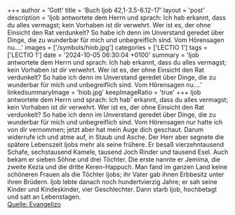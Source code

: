 +++
author = 'Gott'
title = 'Buch Ijob 42,1-3.5-6.12-17'
layout = 'post'
description = 'Ijob antwortete dem Herrn und sprach: Ich hab  erkannt, dass du alles vermagst; kein Vorhaben ist dir verwehrt. Wer ist es, der ohne Einsicht den Rat verdunkelt? So habe ich denn im Unverstand geredet über Dinge, die zu wunderbar für mich und unbegreiflich sind. Vom Hörensagen nu....'
images = ['/symbols/hiob.jpg']
categories = ['LECTIO 1']
tags = ['LECTIO 1']
date = '2024-10-05 06:30:04 +0100'
summary = 'Ijob antwortete dem Herrn und sprach: Ich hab  erkannt, dass du alles vermagst; kein Vorhaben ist dir verwehrt. Wer ist es, der ohne Einsicht den Rat verdunkelt? So habe ich denn im Unverstand geredet über Dinge, die zu wunderbar für mich und unbegreiflich sind. Vom Hörensagen nu....'
linkedsummaryImage = 'hiob.jpg'
keepImageRatio = 'true'
+++
Ijob antwortete dem Herrn und sprach:
Ich hab' erkannt, dass du alles vermagst; kein Vorhaben ist dir verwehrt.
Wer ist es, der ohne Einsicht den Rat verdunkelt? So habe ich denn im Unverstand geredet über Dinge, die zu wunderbar für mich und unbegreiflich sind.
Vom Hörensagen nur hatte ich von dir vernommen; jetzt aber hat mein Auge dich geschaut.<!--more-->
Darum widerrufe ich und atme auf, in Staub und Asche.
Der Herr aber segnete die spätere Lebenszeit Ijobs mehr als seine frühere. Er besaß vierzehntausend Schafe, sechstausend Kamele, tausend Joch Rinder und tausend Esel.
Auch bekam er sieben Söhne und drei Töchter.
Die erste nannte er Jemima, die zweite Kezia und die dritte Keren-Happuch.
Man fand im ganzen Land keine schöneren Frauen als die Töchter Ijobs; ihr Vater gab ihnen Erbbesitz unter ihren Brüdern.
Ijob lebte danach noch hundertvierzig Jahre; er sah seine Kinder und Kindeskinder, vier Geschlechter.
Dann starb Ijob, hochbetagt und satt an Lebenstagen.<br> [Quelle: Evangelizo](https://evangeliumtagfuertag.org/DE/gospel)